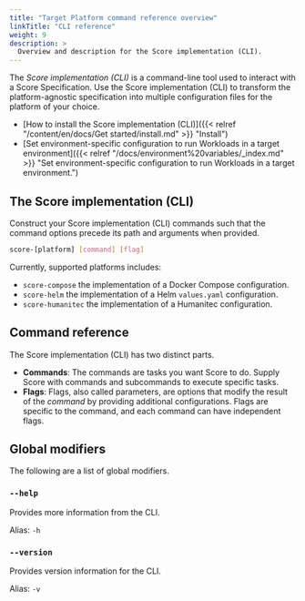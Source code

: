 ```yaml
---
title: "Target Platform command reference overview"
linkTitle: "CLI reference"
weight: 9
description: >
  Overview and description for the Score implementation (CLI).
---
```


The _Score implementation (CLI)_ is a command-line tool used to interact with a Score Specification. Use the Score implementation (CLI) to transform the platform-agnostic specification into multiple configuration files for the platform of your choice.

- [How to install the Score implementation (CLI)]({{< relref "/content/en/docs/Get started/install.md" >}} "Install")
- [Set environment-specific configuration to run Workloads in a target environment]({{< relref "/docs/environment%20variables/_index.md" >}} "Set environment-specific configuration to run Workloads in a target environment.")

## The Score implementation (CLI)

Construct your Score implementation (CLI) commands such that the command options precede its path and arguments when provided.

```bash
score-[platform] [command] [flag]
```

Currently, supported platforms includes:

- `score-compose` the implementation of a Docker Compose configuration.
- `score-helm` the implementation of a Helm `values.yaml` configuration.
- `score-humanitec` the implementation of a Humanitec configuration.

## Command reference

The Score implementation (CLI) has two distinct parts.

- **Commands**: The commands are tasks you want Score to do. Supply Score with commands and subcommands to execute specific tasks.
- **Flags**: Flags, also called parameters, are options that modify the result of the _command_ by providing additional configurations. Flags are specific to the command, and each command can have independent flags.

## Global modifiers

The following are a list of global modifiers.

### `--help`

Provides more information from the CLI.

Alias: `-h`

### `--version`

Provides version information for the CLI.

Alias: `-v`

<!--

## File defaults

The following are defaults for the Score implementation (CLI).

### `./score.yaml`

The source of the authored Score file location.

### `./override.score.yaml`

The override default file location.

-->

